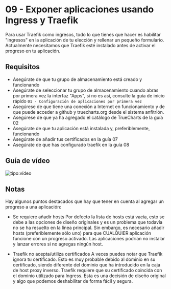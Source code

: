 # 09 - Exponer aplicaciones usando Ingress y Traefik

Para usar Traefik como ingresos, todo lo que tienes que hacer es habilitar "ingresos" en la aplicación de tu elección y rellenar un pequeño formulario. Actualmente necesitamos que Traefik esté instalado antes de activar el progreso en tu aplicación.

## Requisitos

- Asegúrate de que tu grupo de almacenamiento está creado y funcionando
- Asegúrate de seleccionar tu grupo de almacenamiento cuando abras por primera vez la interfaz "Apps", si no es así, consulte la guía de inicio rápido `01 - Configuración de aplicaciones por primera vez`
- Asegúrese de que tiene una conexión a Internet en funcionamiento y de que puede acceder a github y truecharts.org desde el sistema anfitrión.
- Asegúrese de que ya ha agregado el catálogo de TrueCharts de la guía 02
- Asegúrate de que tu aplicación está instalada y, preferiblemente, funcionando
- Asegúrate de añadir tus certificados en la guía 07
- Asegúrate de que has configurado traefik en la guía 08

## Guía de vídeo

![tipo:vídeo](https://www.youtube.com/embed/0Rmav5gyAwI)

## Notas

Hay algunos puntos destacados que hay que tener en cuenta al agregar un progreso a una aplicación:

- Se requiere añadir hosts Por defecto la lista de hosts está vacía, esto se debe a las opciones de diseño originales y es un problema que todavía no se ha resuelto en la línea principal. Sin embargo, es necesario añadir hosts (preferiblemente sólo uno) para que CUALQUIER aplicación funcione con un progreso activado. Las aplicaciones podrían no instalar y lanzar errores si no agregas ningún host.

- Traefik no acepta/utiliza certificados A veces puedes notar que Traefik ignora tu certificado. Esto es muy probable debido al dominio en su certificado, siendo diferente del dominio que ha introducido en la caja de host proxy inverso. Traefik requiere que su certificado coincida con el dominio utilizado para Ingress. Esta es una decisión de diseño original y algo que podemos deshabilitar de forma fácil y segura.
